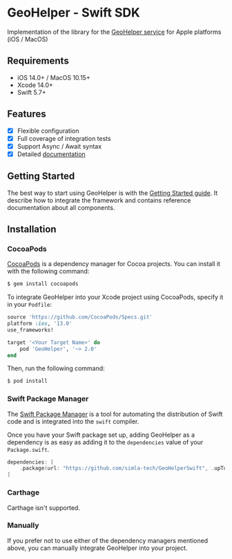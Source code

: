 # GeoHelper - Swift SDK

Implementation of the library for the [GeoHelper service](http://geohelper.info) for Apple platforms (iOS / MacOS) 

## Requirements

- iOS 14.0+ / MacOS 10.15+
- Xcode 14.0+
- Swift 5.7+

## Features

- [x] Flexible configuration
- [x] Full coverage of integration tests
- [x] Support Async / Await syntax
- [x] Detailed [documentation](https://simla-tech.github.io/GeoHelperSwift/documentation/geohelper)

## Getting Started

The best way to start using GeoHelper is with the [Getting Started guide](https://simla-tech.github.io/GeoHelperSwift/documentation/geohelper/gettingstarted). It describe how to integrate the framework and contains reference documentation about all components.

## Installation

### CocoaPods

[CocoaPods](http://cocoapods.org) is a dependency manager for Cocoa projects. You can install it with the following command:

```bash
$ gem install cocoapods
```

To integrate GeoHelper into your Xcode project using CocoaPods, specify it in your `Podfile`:

```ruby
source 'https://github.com/CocoaPods/Specs.git'
platform :ios, '13.0'
use_frameworks!

target '<Your Target Name>' do
    pod 'GeoHelper', '~> 2.0'
end
```

Then, run the following command:

```bash
$ pod install
```

### Swift Package Manager

The [Swift Package Manager](https://swift.org/package-manager/) is a tool for automating the distribution of Swift code and is integrated into the `swift` compiler.

Once you have your Swift package set up, adding GeoHelper as a dependency is as easy as adding it to the `dependencies` value of your `Package.swift`.

```swift
dependencies: [
    .package(url: "https://github.com/simla-tech/GeoHelperSwift", .upToNextMajor(from: "1.0.0"))
]
```

### Carthage

Carthage isn't supported.

### Manually

If you prefer not to use either of the dependency managers mentioned above, you can manually integrate GeoHelper into your project.
